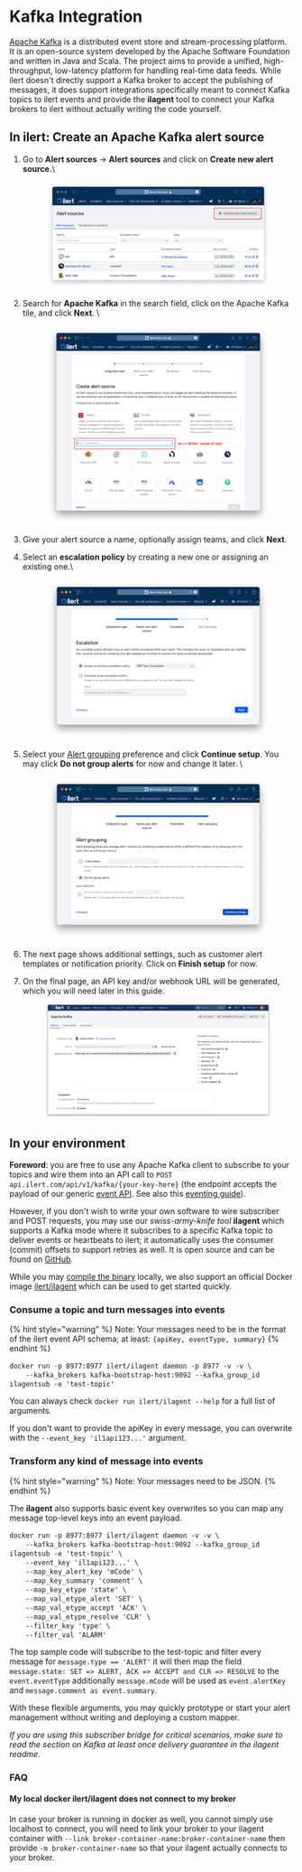 # Kafka Integration

[Apache Kafka](https://kafka.apache.org/) is a distributed event store and stream-processing platform. It is an open-source system developed by the Apache Software Foundation and written in Java and Scala. The project aims to provide a unified, high-throughput, low-latency platform for handling real-time data feeds. While ilert doesn't directly support a Kafka broker to accept the publishing of messages, it does support integrations specifically meant to connect Kafka topics to ilert events and provide the **ilagent** tool to connect your Kafka brokers to ilert without actually writing the code yourself.

## In ilert: Create an Apache Kafka alert source <a href="#create-alert-source" id="create-alert-source"></a>

1.  Go to **Alert sources** -> **Alert sources** and click on **Create new alert source.**\


    <figure><img src="../.gitbook/assets/Screenshot 2023-08-28 at 10.21.10.png" alt=""><figcaption></figcaption></figure>
2.  Search for **Apache Kafka** in the search field, click on the Apache Kafka tile, and click **Next**. \


    <figure><img src="../.gitbook/assets/Screenshot 2023-08-28 at 10.24.23.png" alt=""><figcaption></figcaption></figure>
3. Give your alert source a name, optionally assign teams, and click **Next**.
4.  Select an **escalation policy** by creating a new one or assigning an existing one.\


    <figure><img src="../.gitbook/assets/Screenshot 2023-08-28 at 11.37.47.png" alt=""><figcaption></figcaption></figure>
5.  Select your [Alert grouping](../alerting/alert-sources.md#alert-grouping) preference and click **Continue setup**. You may click **Do not group alerts** for now and change it later. \


    <figure><img src="../.gitbook/assets/Screenshot 2023-08-28 at 11.38.24.png" alt=""><figcaption></figcaption></figure>
6. The next page shows additional settings, such as customer alert templates or notification priority. Click on **Finish setup** for now.
7.  On the final page, an API key and/or webhook URL will be generated, which you will need later in this guide.



    <figure><img src="../.gitbook/assets/1 (1) (1) (1).png" alt=""><figcaption></figcaption></figure>



## In your environment

**Foreword**: you are free to use any Apache Kafka client to subscribe to your topics and wire them into an API call to `POST api.ilert.com/api/v1/kafka/{your-key-here}` (the endpoint accepts the payload of our generic [event API](https://api.ilert.com/api-docs/#tag/events/post/events). See also this [eventing guide](../rest-api/api-samples/creating-alerts-through-events.md)).

However, if you don't wish to write your own software to wire subscriber and POST requests, you may use our _swiss-army-knife tool_ **ilagent** which supports a Kafka mode where it subscribes to a specific Kafka topic to deliver events or heartbeats to ilert; it automatically uses the consumer (commit) offsets to support retries as well. It is open source and can be found on [GitHub](https://github.com/iLert/ilagent).

While you may [compile the binary](https://github.com/iLert/ilagent?tab=readme-ov-file#compile-the-binary-from-source) locally, we also support an official Docker image [ilert/ilagent](https://hub.docker.com/r/ilert/ilagent/tags) which can be used to get started quickly.

### Consume a topic and turn messages into events

{% hint style="warning" %}
Note: Your messages need to be in the format of the ilert event API schema; at least: `{apiKey, eventType, summary}`
{% endhint %}

```
docker run -p 8977:8977 ilert/ilagent daemon -p 8977 -v -v \
    --kafka_brokers kafka-bootstrap-host:9092 --kafka_group_id ilagentsub -e 'test-topic'
```

You can always check `docker run ilert/ilagent --help` for a full list of arguments.

If you don't want to provide the apiKey in every message, you can overwrite with the `--event_key 'il1api123...'` argument.

### Transform any kind of message into events

{% hint style="warning" %}
Note: Your messages need to be JSON.
{% endhint %}

The **ilagent** also supports basic event key overwrites so you can map any message top-level keys into an event payload.

```
docker run -p 8977:8977 ilert/ilagent daemon -v -v \
    --kafka_brokers kafka-bootstrap-host:9092 --kafka_group_id ilagentsub -e 'test-topic' \
    --event_key 'il1api123...' \
    --map_key_alert_key 'mCode' \
    --map_key_summary 'comment' \
    --map_key_etype 'state' \
    --map_val_etype_alert 'SET' \
    --map_val_etype_accept 'ACK' \
    --map_val_etype_resolve 'CLR' \
    --filter_key 'type' \
    --filter_val 'ALARM'
```

The top sample code will subscribe to the test-topic and filter every message for `message.type == 'ALERT'` it will then map the field `message.state: SET => ALERT, ACK => ACCEPT and CLR => RESOLVE` to the `event.eventType` additionally `message.mCode` will be used as `event.alertKey` and `message.comment as event.summary`.&#x20;

With these flexible arguments, you may quickly prototype or start your alert management without writing and deploying a custom mapper.

_If you are using this subscriber bridge for critical scenarios, make sure to read the section on Kafka at least once delivery guarantee in the ilagent readme._

### FAQ

#### My local docker ilert/ilagent does not connect to my broker

In case your broker is running in docker as well, you cannot simply use localhost to connect, you will need to link your broker to your ilagent container with `--link broker-container-name:broker-container-name` then provide `-m broker-container-name` so that your ilagent actually connects to your broker.

